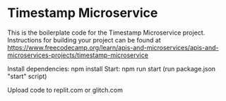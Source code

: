 # Timestamp Microservice

This is the boilerplate code for the Timestamp Microservice project. Instructions for building your project can be found at https://www.freecodecamp.org/learn/apis-and-microservices/apis-and-microservices-projects/timestamp-microservice  

Install dependencies: npm install
Start: npm run start (run package.json "start" script)

Upload code to replit.com or glitch.com
